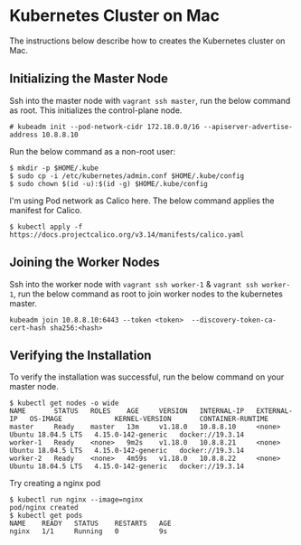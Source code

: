 # Kubernetes Cluster on Mac

The instructions below describe how to creates the Kubernetes cluster on Mac.

## Initializing the Master Node

Ssh into the master node with `vagrant ssh master`, run the below command as root.
This initializes the control-plane node. 

```
# kubeadm init --pod-network-cidr 172.18.0.0/16 --apiserver-advertise-address 10.8.8.10
```

Run the below command as a non-root user:

```
$ mkdir -p $HOME/.kube
$ sudo cp -i /etc/kubernetes/admin.conf $HOME/.kube/config
$ sudo chown $(id -u):$(id -g) $HOME/.kube/config
```

I'm using Pod network as Calico here. The below command applies the manifest for Calico.

```
$ kubectl apply -f https://docs.projectcalico.org/v3.14/manifests/calico.yaml
```

## Joining the Worker Nodes

Ssh into the worker node with `vagrant ssh worker-1` & `vagrant ssh worker-1`, 
run the below command as root to join worker nodes to the kubernetes master.

```
kubeadm join 10.8.8.10:6443 --token <token>  --discovery-token-ca-cert-hash sha256:<hash>
```




## Verifying the Installation

To verify the installation was successful, run the below command on your master node.

```
$ kubectl get nodes -o wide
NAME       STATUS   ROLES    AGE     VERSION   INTERNAL-IP   EXTERNAL-IP   OS-IMAGE             KERNEL-VERSION       CONTAINER-RUNTIME
master     Ready    master   13m     v1.18.0   10.8.8.10     <none>        Ubuntu 18.04.5 LTS   4.15.0-142-generic   docker://19.3.14
worker-1   Ready    <none>   9m2s    v1.18.0   10.8.8.21     <none>        Ubuntu 18.04.5 LTS   4.15.0-142-generic   docker://19.3.14
worker-2   Ready    <none>   4m59s   v1.18.0   10.8.8.22     <none>        Ubuntu 18.04.5 LTS   4.15.0-142-generic   docker://19.3.14
```

Try creating a nginx pod 

```
$ kubectl run nginx --image=nginx
pod/nginx created
$ kubectl get pods
NAME    READY   STATUS    RESTARTS   AGE
nginx   1/1     Running   0          9s
```

